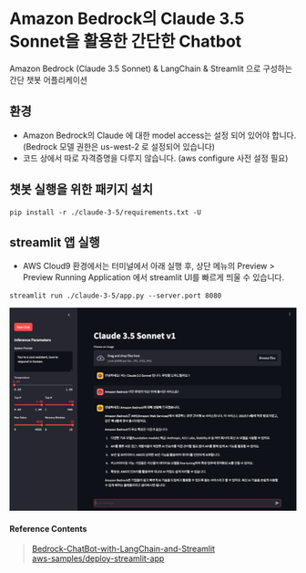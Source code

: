 # Amazon Bedrock의 Claude 3.5 Sonnet을 활용한 간단한 Chatbot
Amazon Bedrock (Claude 3.5 Sonnet) &amp; LangChain &amp; Streamlit 으로 구성하는 간단 챗봇 어플리케이션

## 환경
- Amazon Bedrock의 Claude 에 대한 model access는 설정 되어 있어야 합니다. (Bedrock 모델 권한은 us-west-2 로 설정되어 있습니다)
- 코드 상에서 따로 자격증명을 다루지 않습니다. (aws configure 사전 설정 필요)


## 챗봇 실행을 위한 패키지 설치
```
pip install -r ./claude-3-5/requirements.txt -U
```


## streamlit 앱 실행
- AWS Cloud9 환경에서는 터미널에서 아래 실행 후,  상단 메뉴의 Preview > Preview Running Application 에서 streamlit UI를 빠르게 띄울 수 있습니다.
```
streamlit run ./claude-3-5/app.py --server.port 8080
```

![screenshot1-1](./img/screenshot1-1.png)


#### Reference Contents
> [Bedrock-ChatBot-with-LangChain-and-Streamlit](https://github.com/davidshtian/Bedrock-ChatBot-with-LangChain-and-Streamlit) <br>
> [aws-samples/deploy-streamlit-app](https://github.com/aws-samples/deploy-streamlit-app)

